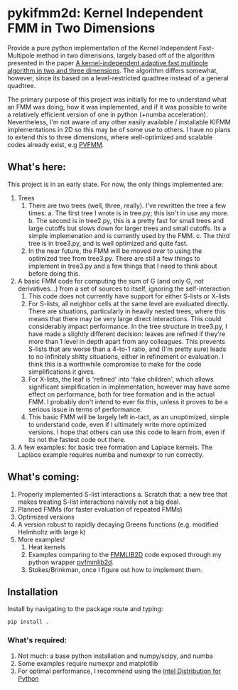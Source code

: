 # pykifmm2d: Kernel Independent FMM in Two Dimensions
 
Provide a pure python implementation of the Kernel Independent Fast-Multipole method in two dimensions, largely based off of the algorithm presented in the paper [A kernel-independent adaptive fast multipole
algorithm in two and three dimensions](https://www.mrl.nyu.edu/~harper/kifmm3d/documentation/papers/fmm.pdf). The algorithm differs somewhat, however, since its based on a level-restricted quadtree instead of a general quadtree.

The primary purpose of this project was initially for me to understand what an FMM was doing, how it was implemented, and if it was possible to write a relatively efficient version of one in python (+numba acceleration). Nevertheless, I'm not aware of any other easily available / installable KIFMM implementations in 2D so this may be of some use to others. I have no plans to extend this to three dimensions, where well-optimized and scalable codes already exist, e.g [PVFMM](https://github.com/dmalhotra/pvfmm).

## What's here:
This project is in an early state. For now, the only things implemented are:

1. Trees
	1. There are two trees (well, three, really). I've rewritten the tree a few times:
		a. The first tree I wrote is in tree.py; this isn't in use any more.
		b. The second is in tree2.py, this is a pretty fast for small trees and large cutoffs but slows down for larger trees and small cutoffs.  Its a simple implemenation and is currently used by the FMM.
		c. The third tree is in tree3.py, and is well optimized and quite fast.
	2. In the near future, the FMM will be moved over to using the optimized tree from tree3.py.  There are still a few things to implement in tree3.py and a few things that I need to think about before doing this.
2. A basic FMM code for computing the sum of G (and only G, not derivatives...) from a set of sources to itself, ignoring the self-interaction
	1. This code does not currently have support for either S-lists or X-lists
	2. For S-lists, all neighbor cells at the same level are evaluated directly. There are situations, particularly in heavily nested trees, where this means that there may be very large direct interactions. This could considerably impact performance. In the tree structure in tree3.py, I have made a slightly different decision: leaves are refined if they're more than 1 level in depth apart from any colleagues.  This prevents S-lists that are worse than a 4-to-1 ratio, and (I'm pretty sure) leads to no infinitely shitty situations, either in refinement or evaluation.  I think this is a worthwhile compromise to make for the code simplifications it gives.
	3. For X-lists, the leaf is 'refined' into 'fake children', which allows significant simplification in implementation, however may have some effect on performance, both for tree formation and in the actual FMM. I probably don't intend to ever fix this, unless it proves to be a serious issue in terms of performance.
	4. This basic FMM will be largely left in-tact, as an unoptimized, simple to understand code, even if I ultimately write more optimized versions. I hope that others can use this code to learn from, even if its not the fastest code out there.
3. A few examples: for basic tree formation and Laplace kernels. The Laplace example requires numba and numexpr to run correctly.

## What's coming:

1. Properly implemented S-list interactions
	a. Scratch that: a new tree that makes treating S-list interactions naively not a big deal.
2. Planned FMMs (for faster evaluation of repeated FMMs)
3. Optimized versions
4. A version robust to rapidly decaying Greens functions (e.g. modified Helmholtz with large k)
5. More examples!
	1. Heat kernels
	2. Examples comparing to the [FMMLIB2D](https://github.com/zgimbutas/fmmlib2d) code exposed through my python wrapper [pyfmmlib2d](https://github.com/dbstein/pyfmmlib2d).
	3. Stokes/Brinkman, once I figure out how to implement them.

## Installation
Install by navigating to the package route and typing:
```bash
pip install .
```

### What's required:

1. Not much: a base python installation and numpy/scipy, and numba
2. Some examples require numexpr and matplotlib
3. For optimal performance, I recommend using the [Intel Distribution for Python](https://software.intel.com/en-us/articles/using-intel-distribution-for-python-with-anaconda)

